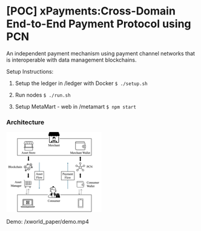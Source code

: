 
# [POC] xPayments:Cross-Domain End-to-End Payment Protocol using PCN

An independent payment mechanism using payment channel networks that is interoperable with data management blockchains.

Setup Instructions:

1. Setup the ledger in /ledger with Docker
`$ ./setup.sh`

2. Run nodes 
`$ ./run.sh`

3. Setup MetaMart - web in /metamart
`$ npm start`

### Architecture

<img src="https://github.com/anupasm/la_net/blob/main/xworld/xworld_paper/architecture.jpg" width=50% height=50%>

Demo: /xworld_paper/demo.mp4
